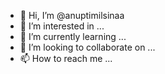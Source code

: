 - 👋 Hi, I’m @anuptimilsinaa
- 👀 I’m interested in ...
- 🌱 I’m currently learning ...
- 💞️ I’m looking to collaborate on ...
- 📫 How to reach me ...

<!---
anuptimilsinaa/anuptimilsinaa is a ✨ special ✨ repository because its `README.md` (this file) appears on your GitHub profile.
You can click the Preview link to take a look at your changes.
--->
